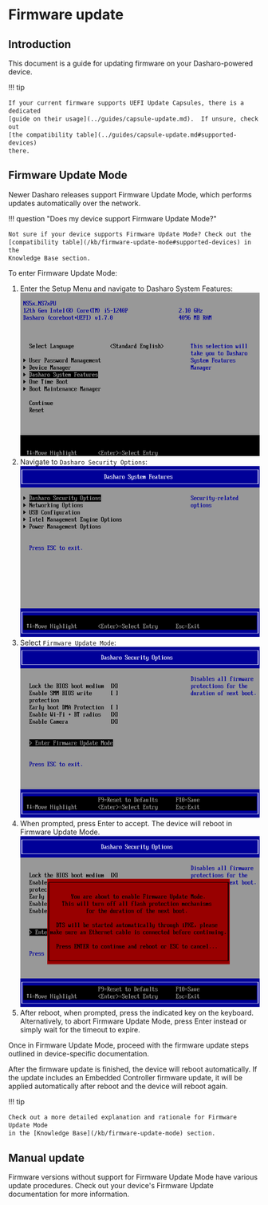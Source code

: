 # Firmware update

## Introduction

This document is a guide for updating firmware on your Dasharo-powered device.

!!! tip

    If your current firmware supports UEFI Update Capsules, there is a dedicated
    [guide on their usage](../guides/capsule-update.md).  If unsure, check out
    [the compatibility table](../guides/capsule-update.md#supported-devices)
    there.

## Firmware Update Mode

Newer Dasharo releases support Firmware Update Mode, which performs updates
automatically over the network.

!!! question "Does my device support Firmware Update Mode?"

    Not sure if your device supports Firmware Update Mode? Check out the
    [compatibility table](/kb/firmware-update-mode#supported-devices) in the
    Knowledge Base section.

To enter Firmware Update Mode:

1. Enter the Setup Menu and navigate to Dasharo System Features:
![](./images/setup_menu_dsf.png)
1. Navigate to `Dasharo Security Options`:
![](./images/setup_menu_dsc.png)
1. Select `Firmware Update Mode`:
![](./images/setup_menu_fum.png)
1. When prompted, press Enter to accept. The device will reboot in Firmware
  Update Mode.
![](./images/setup_menu_fum_confirmation.png)
1. After reboot, when prompted, press the indicated key on the keyboard.
  Alternatively, to abort Firmware Update Mode, press Enter instead or simply
  wait for the timeout to expire.

Once in Firmware Update Mode, proceed with the firmware update steps outlined
in device-specific documentation.

After the firmware update is finished, the device will reboot automatically. If
the update includes an Embedded Controller firmware update, it will be applied
automatically after reboot and the device will reboot again.

!!! tip

    Check out a more detailed explanation and rationale for Firmware Update Mode
    in the [Knowledge Base](/kb/firmware-update-mode) section.

## Manual update

Firmware versions without support for Firmware Update Mode have various update
procedures. Check out your device's Firmware Update documentation for more
information.
